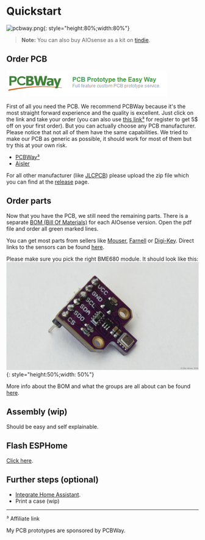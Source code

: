 # Quickstart

![pcbway.png](img/aiosense_closed.JPG){: style="height:80%;width:80%"}

> **Note:** You can also buy AIOsense as a kit
> on [tindie](https://www.tindie.com/products/gadgetgarage/aiosense/).

## Order PCB

[![pcbway.png](img/pcbway.png)](https://www.pcbway.com/project/shareproject/AIOsense_All_In_One_Sensor_132c1507.html)

First of all you need the PCB. We recommend PCBWay because it's the most
straight forward experience and the quality is excellent. Just click on the link
and take your order (you can also use [this link³](https://pcbway.com/g/DFb536)
for register to get 5$ off on your first order). But you can actually choose any
PCB manufacturer. Please notice that not all of them have the same capabilities.
We tried to make our PCB as generic as possible, it should work for most of them
but try this at your own risk.

- [PCBWay³](https://www.pcbway.com/project/shareproject/AIOsense_All_In_One_Sensor_132c1507.html)
- [Aisler](https://aisler.net/p/TWDRHBSM)

For all other manufacturer (like [JLCPCB](https://jlcpcb.com/)) please upload
the zip file which you can find at
the [release](https://github.com/Schluggi/AIOsense/releases/latest) page.

## Order parts

Now that you have the PCB, we still need the remaining parts. There is a
separate [BOM (Bill Of Materials)](https://github.com/Schluggi/AIOsense/tree/main/bom)
for
each AIOsense version. Open the pdf file and order all green marked lines.

You can get most parts from sellers
like [Mouser](https://www2.mouser.com/), [Farnell](https://www.farnell.com/)
or [Digi-Key](https://www.digikey.com/). Direct links to the sensors can be
found [here](sensors.md).

Please make sure you pick the right BME680 module. It should look like
this: ![bme680-pcb](img/quickstart_bme680-pcb.jpg){: style="height:50%;width:
50%"}

More info about the BOM and what the groups are all about can be
found [here](bom.md).

## Assembly (wip)

Should be easy and self explainable.

## Flash ESPHome

[Click here](flashing.md).

## Further steps (optional)

- [Integrate Home Assistant](homeassistant.md).
- Print a case (wip)

<hr>
³ Affiliate link

My PCB prototypes are sponsored by PCBWay.